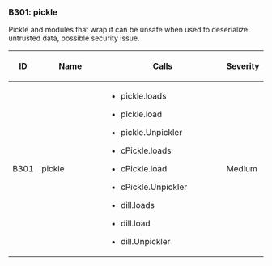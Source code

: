 ### B301: pickle

Pickle and modules that wrap it can be unsafe when used to deserialize
untrusted data, possible security issue.

<table>
<colgroup>
<col style="width: 8%" />
<col style="width: 28%" />
<col style="width: 49%" />
<col style="width: 15%" />
</colgroup>
<thead>
<tr class="header">
<th><p>ID</p></th>
<th><p>Name</p></th>
<th><p>Calls</p></th>
<th><p>Severity</p></th>
</tr>
</thead>
<tbody>
<tr class="odd">
<td><p>B301</p></td>
<td><p>pickle</p></td>
<td><ul>
<li><p>pickle.loads</p></li>
<li><p>pickle.load</p></li>
<li><p>pickle.Unpickler</p></li>
<li><p>cPickle.loads</p></li>
<li><p>cPickle.load</p></li>
<li><p>cPickle.Unpickler</p></li>
<li><p>dill.loads</p></li>
<li><p>dill.load</p></li>
<li><p>dill.Unpickler</p></li>
</ul></td>
<td><p>Medium</p></td>
</tr>
</tbody>
</table>
